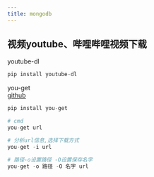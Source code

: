 ```yaml
---
title: mongodb
---
```


## 视频youtube、哔哩哔哩视频下载
youtube-dl

```python
pip install youtube-dl
```

 you-get  
 [github](https://github.com/soimort/you-get)
```python
pip install you-get

# cmd
you-get url

# 分析url信息,选择下载方式 
you-get -i url 

# 路径-o设置路径 -O设置保存名字
you-get -o 路径 -O 名字 url
```